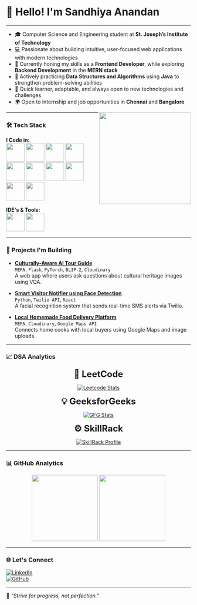 <p align="center">
  <h1>👋 Hello! I'm Sandhiya Anandan</h1>
</p>


---

- 🎓 Computer Science and Engineering student at **St. Joseph’s Institute of Technology**  
- 💻 Passionate about building intuitive, user-focused web applications with modern technologies  
- 🌱 Currently honing my skills as a **Frontend Developer**, while exploring **Backend Development** in the **MERN stack**  
- 📌 Actively practicing **Data Structures and Algorithms** using **Java** to strengthen problem-solving abilities  
- 🚀 Quick learner, adaptable, and always open to new technologies and challenges  
- 🌍 Open to internship and job opportunities in **Chennai** and **Bangalore**

<img align="right" width="250" src="https://user-images.githubusercontent.com/74038190/236119160-976a0405-caa7-470c-9356-16d43402ea0a.gif" />

---

### 🛠️ Tech Stack

**I Code in:**  
<img height="50" src="https://img.icons8.com/color/48/000000/java-coffee-cup-logo.png"/>  <img height="50" src="https://img.icons8.com/color/48/000000/c-programming.png"/>   <img height="50" src="https://img.icons8.com/color/48/000000/html-5--v1.png"/>   <img height="50" src="https://img.icons8.com/color/48/000000/css3.png"/>   <img height="50" src="https://img.icons8.com/color/48/000000/javascript--v1.png"/>   <img height="50" src="https://img.icons8.com/external-tal-revivo-color-tal-revivo/48/external-react-a-javascript-library-for-building-user-interfaces-logo-color-tal-revivo.png"/>   <img height="50" src="https://img.icons8.com/color/48/000000/nodejs.png"/>   <img height="50" src="https://img.icons8.com/nolan/50/express-js.png"/>   <img height="50" src="https://img.icons8.com/color/48/000000/mongodb.png"/>   <img height="50" src="https://img.icons8.com/fluency/48/000000/mysql-logo.png"/>

**IDE's & Tools:**  
<img height="50" src="https://img.icons8.com/color/48/000000/visual-studio-code-2019.png"/>  <img height="50" src="https://img.icons8.com/sf-black/64/github.png"/>


---

### 🚀 Projects I'm Building

- **[Culturally-Aware AI Tour Guide](https://github.com/sandhiya-555/AI-Tour-Guide)**  
  `MERN`, `Flask`, `PyTorch`, `BLIP-2`, `Cloudinary`  
  A web app where users ask questions about cultural heritage images using VQA.

- **[Smart Visitor Notifier using Face Detection](https://github.com/sandhiya-555/Face-Detection-project)**  
  `Python`, `Twilio API`, `React`  
  A facial recognition system that sends real-time SMS alerts via Twilio.

- **[Local Homemade Food Delivery Platform](https://github.com/sandhiya-555/Local-HomeFood-Delivery-Platform)**  
  `MERN`, `Cloudinary`, `Google Maps API`  
  Connects home cooks with local buyers using Google Maps and image uploads.

---

### 📈 DSA Analytics

<p align="center">
  <p align="center"><strong style='font-size:24px;'>🚀 LeetCode</strong></p>
</p>
<p align="center">
  <a href="https://leetcode.com/Sandhiya_A">
    <img src="https://leetcard.jacoblin.cool/Sandhiya_A?border=0&radius=10&theme=dark&ext=contest" alt="Leetcode Stats" />
  </a>
</p>

<p align="center">
  <p align="center"><strong style='font-size:24px;'>💡 GeeksforGeeks</strong></p>
</p>
<p align="center">
  <a href="https://auth.geeksforgeeks.org/user/sandhiyau1jg/practice/">
    <img src="https://gfgstatscard.vercel.app/sandhiyau1jg" alt="GFG Stats" />
  </a>
</p>

<p align="center">
  <p align="center"><strong style='font-size:24px;'>⚙️ SkillRack</strong></p>
</p>
<p align="center">
  <a href="https://www.skillrack.com/faces/resume.xhtml?id=407251&key=423b0086ac562dc883adbbd7904045730709b805">
    <img src="https://img.shields.io/badge/SkillRack-View_Profile-blueviolet?style=for-the-badge" alt="SkillRack Profile" />
  </a>
</p>

---

### 📊 GitHub Analytics

<p align="center">
  <img height="180em" src="https://github-readme-streak-stats-rust-zeta.vercel.app/?user=sandhiya-555&theme=dark&hide_border=true" />
  <img height="180em" src="https://github-readme-stats.vercel.app/api/top-langs/?username=sandhiya-555&show_icons=true&hide_border=true&layout=compact&langs_count=8&theme=dark" />
</p>

---

### 🌐 Let's Connect

[![LinkedIn](https://img.shields.io/badge/LinkedIn-0077B5?style=for-the-badge&logo=linkedin&logoColor=white)](https://www.linkedin.com/in/sandhiya-anandan-5a1b26259)  
[![GitHub](https://img.shields.io/badge/GitHub-181717?style=for-the-badge&logo=github&logoColor=white)](https://github.com/sandhiya-555)

---

📌 *“Strive for progress, not perfection.”*
